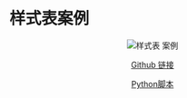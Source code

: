 # 样式表案例

<center>

![样式表 案例](https://cdn.jsdelivr.net/gh/FXTD-ODYSSEY/QBinder@master/example/stylesheet/demo.gif)

[Github 链接](https://github.com/FXTD-ODYSSEY/QBinder/tree/master/example/stylesheet)

[Python脚本](https://github.com/FXTD-ODYSSEY/QBinder/blob/master/example/stylesheet/stylesheet.py) 

</center>
